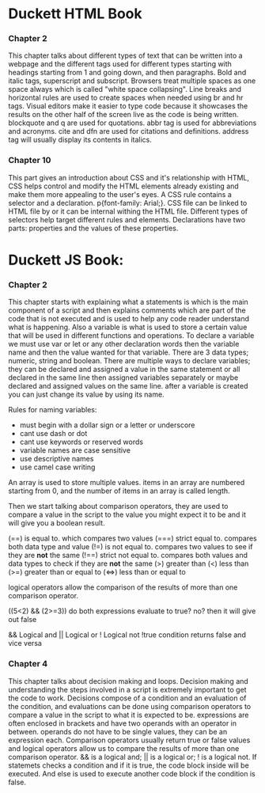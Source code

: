 # Duckett HTML Book

### Chapter 2

This chapter talks about different types of text that can be written into a webpage and the different tags used for different types starting with headings starting from 1 and going down, and then paragraphs. Bold and italic tags, superscript and subscript.
Browsers treat multiple spaces as one space always which is called "white space collapsing".
Line breaks and horizontal rules are used to create spaces when needed using br and hr tags.
Visual editors make it easier to type code because it showcases the results on the other half of the screen live as the code is being written.
blockquote and q are used for quotations.
abbr tag is used for abbreviations and acronyms.
cite and dfn are used for citations and definitions.
address tag will usually display its contents in italics.


### Chapter 10

This part gives an introduction about CSS and it's relationship with HTML, CSS helps control and modify the HTML elements already existing and make them more appealing to the user's eyes.
A CSS rule contains a selector and a declaration. p{font-family: Arial;}.
CSS file can be linked to HTML file by <link href="" type="text/css" rel="stylesheet">
or it can be internal withing the HTML file.
Different types of selectors help target different rules and elements.
Declarations have two parts: properties and the values of these properties.

# Duckett JS Book:

### Chapter 2

This chapter starts with explaining what a statements is which is the main component of a script and then explains comments which are part of the code that is not executed and is used to help any code reader understand what is happening. Also a variable is what is used to store a certain value that will be used in different functions and operations.
To declare a variable we must use var or let or any other declaration words then the variable name and then the value wanted for that variable.
There are 3 data types; numeric, string and boolean.
There are multiple ways to declare variables; they can be declared and assigned a value in the same statement or all declared in the same line then assigned variables separately or maybe declared and assigned values on the same line.
after a variable is created you can just change its value by using its name.

Rules for naming variables:

- must begin with a dollar sign or a letter or underscore
- cant use dash or dot
- cant use keywords or reserved words
- variable names are case sensitive
- use descriptive names
- use camel case writing

An array is used to store multiple values.
items in an array are numbered starting from 0, and the number of items in an array is called length.

Then we start talking about comparison operators, they are used to compare a value in the script to the value you might expect it to be and it will give you a boolean result.

(==) is equal to. which compares two values
(===) strict equal to. compares both data type and value
(!=) is not equal to. compares two values to see if they are **not** the same
(!==) strict not equal to. compares both values and data types to check if they are **not** the same
(>) greater than
(<) less than
(>=) greater than or equal to
(<=>) less than or equal to

logical operators allow the comparison of the results of more than one comparison operator.

((5<2) && (2>=3)) do both expressions evaluate to true? no? then it will give out false

&& Logical and
|| Logical or
! Logical not  !true condition returns false and vice versa

### Chapter 4

This chapter talks about decision making and loops. Decision making and understanding the steps involved in a script is extremely important to get the code to work.
Decisions compose of a condition and an evaluation of the condition, and evaluations can be done using comparison operators to compare a value in the script to what it is expected to be.
expressions are often enclosed in brackets and have two operands with an operator in between.
operands do not have to be single values, they can be an expression each.
Comparison operators usually return true or false values and logical operators allow us to compare the results of more than one comparison operator. && is a logical and; || is a logical or; ! is a logical not.
If statemets checks a condition and if it is true, the code block inside will be executed. And else is used to execute another code block if the condition is false.